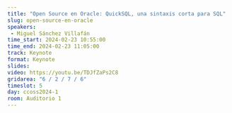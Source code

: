 ```yaml
---
title: "Open Source en Oracle: QuickSQL, una sintaxis corta para SQL"
slug: open-source-en-oracle
speakers:
 - Miguel Sánchez Villafán
time_start: 2024-02-23 10:55:00
time_end: 2024-02-23 11:05:00
track: Keynote
format: Keynote
slides: 
video: https://youtu.be/TDJfZaPs2C8
gridarea: "6 / 2 / 7 / 6"
timeslot: 5
day: ccoss2024-1
room: Auditorio 1
---
```


